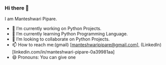 ### Hi there 👋

I am Manteshwari Pipare.


- 🔭 I’m currently working on Python Projects.
- 🌱 I’m currently learning Python Programming Language.
- 👯 I’m looking to collaborate on Python Projects.
- 📫 How to reach me:(gmail) [manteshwaripipare@gmail.com],
(LinkedIn)[linkedin.com/in/manteshwari-pipare-0a39981aa]   
- 😄 Pronouns: You can give one



